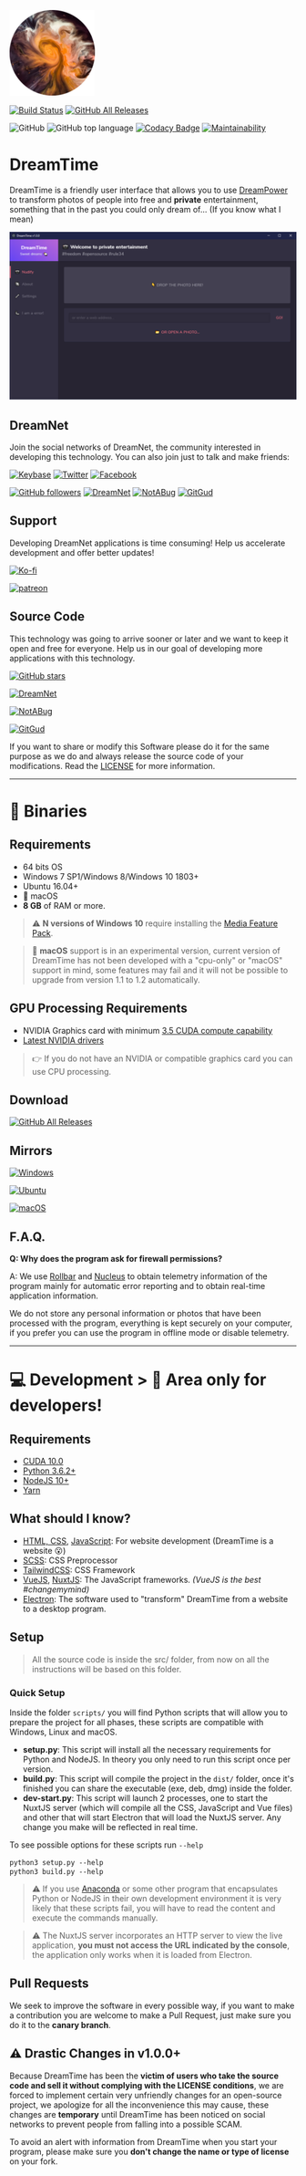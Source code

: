 ![](assets/dreamtime.png)

[![Build Status](https://github.com/private-dreamnet/dreamtime/workflows/CI/CD/badge.svg)](https://github.com/private-dreamnet/dreamtime/actions)
[![GitHub All Releases](https://img.shields.io/github/downloads/private-dreamnet/dreamtime/total?logo=github&logoColor=white)](https://github.com/private-dreamnet/dreamtime/releases)

![GitHub](https://img.shields.io/github/license/private-dreamnet/dreamtime)
![GitHub top language](https://img.shields.io/github/languages/top/private-dreamnet/dreamtime)
[![Codacy Badge](https://api.codacy.com/project/badge/Grade/0ecb8ba6eeae42e7bfd0d414d1bacee1)](https://www.codacy.com/app/kolessios/dreamtime?utm_source=github.com&amp;utm_medium=referral&amp;utm_content=private-dreamnet/dreamtime&amp;utm_campaign=Badge_Grade)
[![Maintainability](https://api.codeclimate.com/v1/badges/8d325515768f221e235f/maintainability)](https://codeclimate.com/github/private-dreamnet/dreamtime/maintainability)


# DreamTime

DreamTime is a friendly user interface that allows you to use [DreamPower](https://github.com/private-dreamnet/dreampower) to transform photos of people into free and **private** entertainment, something that in the past you could only dream of... (If you know what I mean)

![](assets/preview.png)

## DreamNet

Join the social networks of DreamNet, the community interested in developing this technology. You can also join just to talk and make friends:

[![Keybase](https://img.shields.io/badge/keybase-33A0FF?logo=keybase&logoColor=white&style=for-the-badge)](https://keybase.io/team/dreamnet)
[![Twitter](https://img.shields.io/twitter/follow/DreamNetCom?label=twitter&logo=twitter&logoColor=white&style=for-the-badge&labelColor=1DA1F2)](https://twitter.com/DreamNetCom)
[![Facebook](https://img.shields.io/badge/facebook-4172B8?logo=facebook&logoColor=white&style=for-the-badge)](https://web.facebook.com/groups/812542509140670)

[![GitHub followers](https://img.shields.io/github/followers/private-dreamnet?label=github&logo=github&logoColor=white&style=for-the-badge&labelColor=181717)](https://github.com/private-dreamnet) [![DreamNet](https://img.shields.io/badge/dreamnet-E24329?logo=git&logoColor=white&style=for-the-badge)](https://git.dreamnet.tech/dreamnet)
[![NotABug](https://img.shields.io/badge/notabug-black?logo=git&logoColor=white&style=for-the-badge)](https://notabug.org/DreamNet)
[![GitGud](https://img.shields.io/badge/gitgud-F05032?logo=git&logoColor=white&style=for-the-badge)](https://gitgud.io/dreamnet)

## Support

Developing DreamNet applications is time consuming! Help us accelerate development and offer better updates!

[![Ko-fi](https://img.shields.io/badge/support%20with%20coffe-ff5e5b?logo=ko-fi&logoColor=white&style=for-the-badge)](https://ko-fi.com/R6R2ZSG3)

[![patreon](https://img.shields.io/badge/become%20a%20patron-fb6c54?logo=patreon&logoColor=white&style=for-the-badge)](https://www.patreon.com/deepmanyy)

## Source Code

This technology was going to arrive sooner or later and we want to keep it open and free for everyone. Help us in our goal of developing more applications with this technology.

[![GitHub stars](https://img.shields.io/github/stars/private-dreamnet/dreamtime?logo=github&style=for-the-badge&labelColor=181717&label=Github)](https://github.com/private-dreamnet/dreamtime)

[![DreamNet](https://img.shields.io/badge/dreamnet-E24329?logo=git&logoColor=white&style=for-the-badge)](https://git.dreamnet.tech/dreamnet/dreamtime)

[![NotABug](https://img.shields.io/badge/notabug-black?logo=git&logoColor=white&style=for-the-badge)](https://notabug.org/DreamNet/dreamtime)

[![GitGud](https://img.shields.io/badge/gitgud-F05032?logo=git&logoColor=white&style=for-the-badge)](https://gitgud.io/dreamnet/dreamtime)

If you want to share or modify this Software please do it for the same purpose as we do and always release the source code of your modifications. Read the [LICENSE](LICENSE) for more information.

---

# 💜 Binaries

## Requirements

- 64 bits OS
- Windows 7 SP1/Windows 8/Windows 10 1803+
- Ubuntu 16.04+
- 🧪 macOS
- **8 GB** of RAM or more.

> ⚠ **N versions of Windows 10** require installing the [Media Feature Pack](https://www.microsoft.com/en-us/software-download/mediafeaturepack).

> 🧪 **macOS** support is in an experimental version, current version of DreamTime has not been developed with a "cpu-only" or "macOS" support in mind, some features may fail and it will not be possible to upgrade from version 1.1 to 1.2 automatically.

## GPU Processing Requirements

- NVIDIA Graphics card with minimum [3.5 CUDA compute capability](https://developer.nvidia.com/cuda-gpus)
- [Latest NVIDIA drivers](https://www.nvidia.com/Download/index.aspx)

> 👉 If you do not have an NVIDIA or compatible graphics card you can use CPU processing.

## Download


[![GitHub All Releases](https://img.shields.io/github/downloads/private-dreamnet/dreamtime/total?logo=github&logoColor=white&style=for-the-badge&labelColor=181717&color=blue)](https://github.com/private-dreamnet/dreamtime/releases)

## Mirrors

[![Windows](https://img.shields.io/badge/cdn-v1.1.0-0078D6?logo=windows&logoColor=white&style=for-the-badge)](https://cdn.dreamnet.tech/releases/dreamtime/v1.1.0/DreamTime-v1.1.0-windows-x64.exe)

[![Ubuntu](https://img.shields.io/badge/cdn-v1.1.0-E95420?logo=ubuntu&logoColor=white&style=for-the-badge)](https://cdn.dreamnet.tech/releases/dreamtime/v1.1.0/DreamTime-v1.1.0-ubuntu-x64.deb)

[![macOS](https://img.shields.io/badge/cdn-v1.1.0%20(Experimental)-999999?logo=Apple&logoColor=white&style=for-the-badge)](https://cdn.dreamnet.tech/releases/dreamtime/fc09024/DreamTime-v1.1.0-macos-cpuonly.dmg)

## F.A.Q.

**Q: Why does the program ask for firewall permissions?**

A: We use [Rollbar](https://rollbar.com/) and [Nucleus](https://nucleus.sh/) to obtain telemetry information of the program mainly for automatic error reporting and to obtain real-time application information.

We do not store any personal information or photos that have been processed with the program, everything is kept securely on your computer, if you prefer you can use the program in offline mode or disable telemetry.

---

# 💻 Development > 🚧 Area only for developers!

## Requirements

- [CUDA 10.0](https://developer.nvidia.com/cuda-10.0-download-archive)
- [Python 3.6.2+](https://www.python.org/downloads/release/python-368/)
- [NodeJS 10+](https://nodejs.org/en/)
- [Yarn](https://yarnpkg.com/en/docs/install)

## What should I know?

- [HTML, CSS](https://www.codecademy.com/catalog/language/html-css), [JavaScript](https://www.codecademy.com/catalog/language/javascript): For website development (DreamTime is a website 😮)
- [SCSS](https://sass-lang.com/): CSS Preprocessor
- [TailwindCSS](https://tailwindcss.com/): CSS Framework
- [VueJS](https://vuejs.org/), [NuxtJS](https://nuxtjs.org/): The JavaScript frameworks. _(VueJS is the best #changemymind)_
- [Electron](https://electronjs.org/): The software used to "transform" DreamTime from a website to a desktop program.

## Setup

> All the source code is inside the src/ folder, from now on all the instructions will be based on this folder.

### Quick Setup

Inside the folder `scripts/` you will find Python scripts that will allow you to prepare the project for all phases, these scripts are compatible with Windows, Linux and macOS.

- **setup.py**: This script will install all the necessary requirements for Python and NodeJS. In theory you only need to run this script once per version.
- **build.py**: This script will compile the project in the `dist/` folder, once it's finished you can share the executable (exe, deb, dmg) inside the folder.
- **dev-start.py**: This script will launch 2 processes, one to start the NuxtJS server (which will compile all the CSS, JavaScript and Vue files) and other that will start Electron that will load the NuxtJS server. Any change you make will be reflected in real time.

To see possible options for these scripts run `--help`

```
python3 setup.py --help
python3 build.py --help
```

> ⚠ If you use [Anaconda](https://www.anaconda.com/) or some other program that encapsulates Python or NodeJS in their own development environment it is very likely that these scripts fail, you will have to read the content and execute the commands manually.

> ⚠ The NuxtJS server incorporates an HTTP server to view the live application, **you must not access the URL indicated by the console**, the application only works when it is loaded from Electron.

## Pull Requests

We seek to improve the software in every possible way, if you want to make a contribution you are welcome to make a Pull Request, just make sure you do it to the **canary branch**.

## ⚠ Drastic Changes in v1.0.0+

Because DreamTime has been the **victim of users who take the source code and sell it without complying with the LICENSE conditions**, we are forced to implement certain very unfriendly changes for an open-source project, we apologize for all the inconvenience this may cause, these changes are **temporary** until DreamTime has been noticed on social networks to prevent people from falling into a possible SCAM.

To avoid an alert with information from DreamTime
when you start your program, please make sure you **don't change the name or type of license** on your fork.